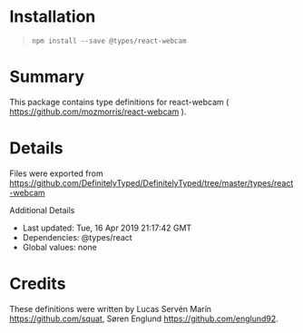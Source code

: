 # Installation
> `npm install --save @types/react-webcam`

# Summary
This package contains type definitions for react-webcam ( https://github.com/mozmorris/react-webcam ).

# Details
Files were exported from https://github.com/DefinitelyTyped/DefinitelyTyped/tree/master/types/react-webcam

Additional Details
 * Last updated: Tue, 16 Apr 2019 21:17:42 GMT
 * Dependencies: @types/react
 * Global values: none

# Credits
These definitions were written by Lucas Servén Marín <https://github.com/squat>, Søren Englund <https://github.com/englund92>.
